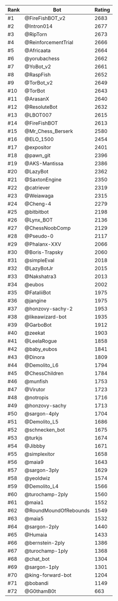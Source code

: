 Rank|Bot|Rating
---|---|---
#1|@FireFishBOT_v2|2683
#2|@Intron014|2677
#3|@RipTorn|2673
#4|@ReinforcementTrial|2666
#5|@Africaata|2664
#6|@yorubachess|2662
#7|@YoBot_v2|2661
#8|@RaspFish|2652
#9|@TorBot_v2|2649
#10|@TorBot|2643
#11|@ArasanX|2640
#12|@ResoluteBot|2632
#13|@LBOT007|2615
#14|@FireFishBOT|2613
#15|@Mr_Chess_Berserk|2580
#16|@ELO_1500|2454
#17|@expositor|2401
#18|@pawn_git|2396
#19|@AKS-Mantissa|2386
#20|@LazyBot|2362
#21|@SaxtonEngine|2350
#22|@catriever|2319
#23|@Weiawaga|2315
#24|@Cheng-4|2279
#25|@bitbitbot|2198
#26|@Lynx_BOT|2136
#27|@ChessNoobComp|2129
#28|@Pseudo-0|2117
#29|@Phalanx-XXV|2066
#30|@Boris-Trapsky|2060
#31|@simpleEval|2018
#32|@LazyBotJr|2015
#33|@Nakshatra3|2013
#34|@eubos|2002
#35|@FataliiBot|1975
#36|@jangine|1975
#37|@honzovy-sachy-2|1953
#38|@likeawizard-bot|1935
#39|@GarboBot|1912
#40|@zeekat|1903
#41|@LeelaRogue|1858
#42|@baby_eubos|1841
#43|@Dinora|1809
#44|@Demolito_L6|1794
#45|@ChessChildren|1784
#46|@munfish|1753
#47|@Virutor|1723
#48|@notropis|1716
#49|@honzovy-sachy|1713
#50|@sargon-4ply|1704
#51|@Demolito_L5|1686
#52|@schnecken_bot|1675
#53|@turkjs|1674
#54|@Jibbby|1671
#55|@simplexitor|1658
#56|@maia9|1643
#57|@sargon-3ply|1629
#58|@yeoldwiz|1574
#59|@Demolito_L4|1566
#60|@turochamp-2ply|1560
#61|@maia1|1552
#62|@RoundMoundOfRebounds|1549
#63|@maia5|1532
#64|@sargon-2ply|1440
#65|@Humaia|1433
#66|@bernstein-2ply|1386
#67|@turochamp-1ply|1368
#68|@chat_bot|1304
#69|@sargon-1ply|1301
#70|@king-forward-bot|1204
#71|@bobandi|1149
#72|@G0thamB0t|663
